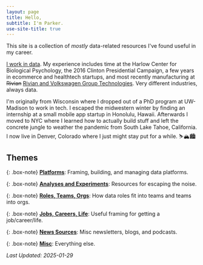 ```yaml
---
layout: page
title: Hello,
subtitle: I'm Parker.
use-site-title: true
---
```


This site is a collection of *mostly* data-related resources I've found useful in my career.

[I work in data](https://www.linkedin.com/in/parker-tenpas-a45088134/). My experience includes time at the Harlow Center for Biological Psychology, the 2016 Clinton Presidential Campaign, a few years in ecommerce and healthtech startups, and most recently manufacturing at ~~Rivian~~ [Rivian and Volkswagen Group Technologies](https://rivianvw.tech/). Very different industries, always data.

I'm originally from Wisconsin where I dropped out of a PhD program at UW-Madison to work in tech. I escaped the midwestern winter by finding an internship at a small mobile app startup in Honolulu, Hawaii. Afterwards I moved to NYC where I learned how to actually build stuff and left the concrete jungle to weather the pandemic from South Lake Tahoe, California. I now live in Denver, Colorado where I just might stay put for a while. ⛷️🏔️🏙️

## Themes

{: .box-note}
[**Platforms**](https://pdtenpas.github.io/pages/bookmarks/platforms/): Framing, building, and managing data platforms.

{: .box-note}
[**Analyses and Experiments**](https://pdtenpas.github.io/pages/bookmarks/analyses_experiments/): Resources for escaping the noise.

{: .box-note}
[**Roles, Teams, Orgs**](https://pdtenpas.github.io/pages/bookmarks/roles_teams_orgs/): How data roles fit into teams and teams into orgs.

{: .box-note}
[**Jobs, Careers, Life**](https://pdtenpas.github.io/pages/bookmarks/jobs_careers_life/): Useful framing for getting a job/career/life.

{: .box-note}
[**News Sources**](https://pdtenpas.github.io/pages/bookmarks/sources/): Misc newsletters, blogs, and podcasts.

{: .box-note}
[**Misc**](https://pdtenpas.github.io/pages/bookmarks/misc/): Everything else.

*Last Updated: 2025-01-29*
